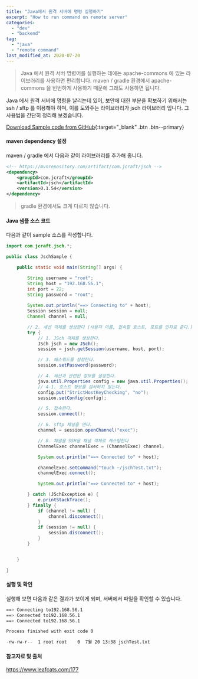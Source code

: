 ```yaml
---
title: "Java에서 원격 서버에 명령 실행하기"
excerpt: "How to run command on remote server"
categories:
  - "dev"
  - "backend"
tag:
  - "java"
  - "remote command"
last_modified_at: 2020-07-20
---
```


> Java 에서 원격 서버 명령어를 실행하는 데에는 apache-commons 에 있는 라이브러리를 사용하면 편리합니다. maven / gradle 환경에서 apache-commons 을 빈번하게 사용하기 때문에 그래도 사용하면 됩니다.

Java 에서 원격 서버에 명령을 날리는데 있어, 보안에 대한 부분을 확보하기 위해서는 ssh / sftp 를 이용해야 하며, 이를 도와주는 라이브러리가 jsch 라이브러리 입니다. 그 사용법을 간단히 정리해 보겠습니다. 

[Download Sample code from GitHub](https://github.com/Simplify-Criss/maven.test){:target="_blank" .btn .btn--primary}

#### maven dependency 설정

maven / gradle 에서 다음과 같이 라이브러리를 추가해 줍니다. 

```xml
<!-- https://mvnrepository.com/artifact/com.jcraft/jsch -->
<dependency>
    <groupId>com.jcraft</groupId>
    <artifactId>jsch</artifactId>
    <version>0.1.54</version>
</dependency>
```

> gradle 환경에서도 크게 다르지 않습니다.

#### Java 샘플 소스 코드

다음과 같이 sample 소스를 작성합니다. 

```java
import com.jcraft.jsch.*;

public class JschSample {

    public static void main(String[] args) {

        String username = "root";
        String host = "192.168.56.1";
        int port = 22;
        String password = "root";
        
        System.out.println("==> Connecting to" + host);
        Session session = null;
        Channel channel = null;

        // 2. 세션 객체를 생성한다 (사용자 이름, 접속할 호스트, 포트를 인자로 준다.)
        try {
            // 1. JSch 객체를 생성한다.
            JSch jsch = new JSch();
            session = jsch.getSession(username, host, port);

            // 3. 패스워드를 설정한다.
            session.setPassword(password);

            // 4. 세션과 관련된 정보를 설정한다.
            java.util.Properties config = new java.util.Properties();
            // 4-1. 호스트 정보를 검사하지 않는다.
            config.put("StrictHostKeyChecking", "no");
            session.setConfig(config);

            // 5. 접속한다.
            session.connect();

            // 6. sftp 채널을 연다.
            channel = session.openChannel("exec");

            // 8. 채널을 SSH용 채널 객체로 캐스팅한다
            ChannelExec channelExec = (ChannelExec) channel;

            System.out.println("==> Connected to" + host);

            channelExec.setCommand("touch ~/jschTest.txt");
            channelExec.connect();

            System.out.println("==> Connected to" + host);

        } catch (JSchException e) {
            e.printStackTrace();
        } finally {
            if (channel != null) {
                channel.disconnect();
            }
            if (session != null) {
                session.disconnect();
            }
        }


    }

}
```

#### 실행 및 확인

실행해 보면 다음과 같은 결과가 보이게 되며, 서버에서 파일을 확인할 수 있습니다.

```sh
==> Connecting to192.168.56.1
==> Connected to192.168.56.1
==> Connected to192.168.56.1

Process finished with exit code 0
```

```sh
-rw-rw-r--  1 root root    0  7월 20 13:38 jschTest.txt
```

#### 참고자료 및 출처

https://www.leafcats.com/177